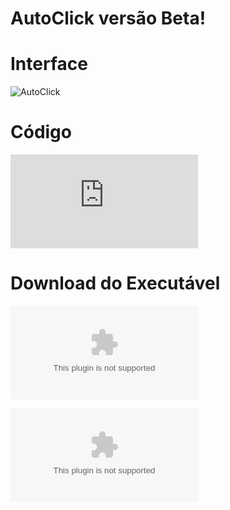 # AutoClick versão Beta!

# **Interface**
![AutoClick](https://user-images.githubusercontent.com/87013843/172439078-c3268f31-f1a4-46bd-866f-16d2890dc7cb.PNG)

# **Código**
![Click Aqui para ver o Código do Programa](https://github.com/GeovaneDev/Programa/blob/main/AutoClick.cpp)

# **Download do Executável**
![Click Aqui para baixar a versão 64 bits do Executável](https://github.com/GeovaneDev/AutoClick/releases/download/GeovaneDev/RuntimeBroken_x64.exe)

![Click Aqui para baixar a versão 32 bits do Executável](https://github.com/GeovaneDev/AutoClick/releases/download/GeovaneDev/RuntimeBroken_x86.exe)
